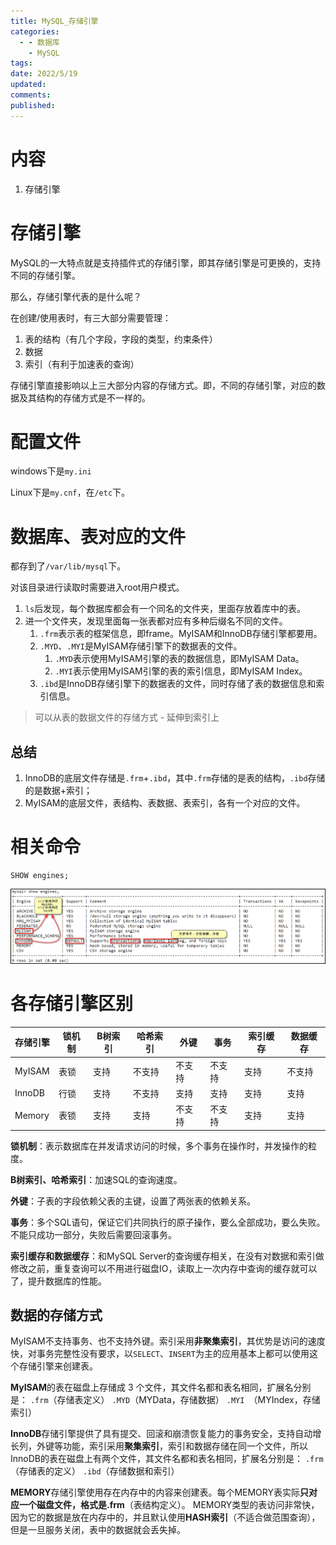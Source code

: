 ```yaml
---
title: MySQL_存储引擎
categories:
  - - 数据库
    - MySQL
tags: 
date: 2022/5/19
updated: 
comments: 
published:
---
```


# 内容

1. 存储引擎

# 存储引擎

MySQL的一大特点就是支持插件式的存储引擎，即其存储引擎是可更换的，支持不同的存储引擎。

那么，存储引擎代表的是什么呢？

在创建/使用表时，有三大部分需要管理：

1. 表的结构（有几个字段，字段的类型，约束条件）
2. 数据
3. 索引（有利于加速表的查询）

存储引擎直接影响以上三大部分内容的存储方式。即，不同的存储引擎，对应的数据及其结构的存储方式是不一样的。

# 配置文件

windows下是`my.ini`

Linux下是`my.cnf`，在`/etc`下。

# 数据库、表对应的文件

都存到了`/var/lib/mysql`下。

对该目录进行读取时需要进入root用户模式。

1. `ls`后发现，每个数据库都会有一个同名的文件夹，里面存放着库中的表。
2. 进一个文件夹，发现里面每一张表都对应有多种后缀名不同的文件。
   1. `.frm`表示表的框架信息，即frame。MyISAM和InnoDB存储引擎都要用。
   2. `.MYD`、`.MYI`是MyISAM存储引擎下的数据表的文件。
      1. `.MYD`表示使用MyISAM引擎的表的数据信息，即MyISAM Data。
      2. `.MYI`表示使用MyISAM引擎的表的索引信息，即MyISAM Index。
   3. `.ibd`是InnoDB存储引擎下的数据表的文件，同时存储了表的数据信息和索引信息。

> 可以从表的数据文件的存储方式 - 延伸到索引上

## 总结

1. InnoDB的底层文件存储是`.frm`+`.ibd`，其中`.frm`存储的是表的结构，`.ibd`存储的是数据+索引；
2. MyISAM的底层文件，表结构、表数据、表索引，各有一个对应的文件。

# 相关命令

```mysql
SHOW engines;
```

![image-20220519140553878](../../images/MySQL_存储引擎/image-20220519140553878.png)

# 各存储引擎区别

| 存储引擎 | 锁机制 | B树索引 | 哈希索引 | 外键   | 事务   | 索引缓存 | 数据缓存 |
| -------- | ------ | ------- | -------- | ------ | ------ | -------- | -------- |
| MyISAM   | 表锁   | 支持    | 不支持   | 不支持 | 不支持 | 支持     | 不支持   |
| InnoDB   | 行锁   | 支持    | 不支持   | 支持   | 支持   | 支持     | 支持     |
| Memory   | 表锁   | 支持    | 支持     | 不支持 | 不支持 | 支持     | 支持     |

**锁机制**：表示数据库在并发请求访问的时候，多个事务在操作时，并发操作的粒度。

**B树索引、哈希索引**：加速SQL的查询速度。

**外键**：子表的字段依赖父表的主键，设置了两张表的依赖关系。

**事务**：多个SQL语句，保证它们共同执行的原子操作，要么全部成功，要么失败。不能只成功一部分，失败后需要回滚事务。

**索引缓存和数据缓存**：和MySQL Server的查询缓存相关，在没有对数据和索引做修改之前，重复查询可以不用进行磁盘IO，读取上一次内存中查询的缓存就可以了，提升数据库的性能。

## 数据的存储方式

MyISAM不支持事务、也不支持外键。索引采用**非聚集索引**，其优势是访问的速度快，对事务完整性没有要求，以`SELECT`、`INSERT`为主的应用基本上都可以使用这个存储引擎来创建表。

**MyISAM**的表在磁盘上存储成 3 个文件，其文件名都和表名相同，扩展名分别是：
`.frm`（存储表定义）
`.MYD`（MYData，存储数据）
`.MYI `（MYIndex，存储索引）

**InnoDB**存储引擎提供了具有提交、回滚和崩溃恢复能力的事务安全，支持自动增长列，外键等功能，索引采用**聚集索引**，索引和数据存储在同一个文件，所以InnoDB的表在磁盘上有两个文件，其文件名都和表名相同，扩展名分别是：
`.frm`（存储表的定义）
`.ibd`（存储数据和索引）

**MEMORY**存储引擎使用存在内存中的内容来创建表。每个MEMORY表实际**只对应一个磁盘文件，格式是.frm**（表结构定义）。
MEMORY类型的表访问非常快，因为它的数据是放在内存中的，并且默认使用**HASH索引**（不适合做范围查询），但是一旦服务关闭，表中的数据就会丢失掉。

